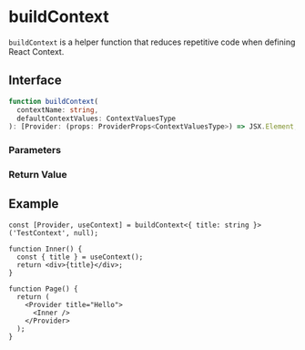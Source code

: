 # buildContext

`buildContext` is a helper function that reduces repetitive code when defining React Context.

## Interface

```ts
function buildContext(
  contextName: string,
  defaultContextValues: ContextValuesType
): [Provider: (props: ProviderProps<ContextValuesType>) => JSX.Element, useContext: () => ContextValuesType];
```

### Parameters

<Interface
  required
  name="contextName"
  type="string"
  description="The name of the context."
/>

<Interface
  name="defaultContextValues"
  type="ContextValuesType"
  description="The default values to be passed to the context."
/>

### Return Value

<Interface
  name=""
  type="[Provider: (props: ProviderProps<ContextValuesType>) => JSX.Element, useContext: () => ContextValuesType]"
  description="tuple of the form :"
  :nested="[
    {
      name: 'Provider',
      type: '(props: ProviderProps<ContextValuesType>) => JSX.Element',
      description: 'The component that provides the context.',
    },
    {
      name: 'useContext',
      type: '() => ContextValuesType',
      description: 'The hook that uses the context.',
    },
  ]"
/>

## Example

```tsx
const [Provider, useContext] = buildContext<{ title: string }>('TestContext', null);

function Inner() {
  const { title } = useContext();
  return <div>{title}</div>;
}

function Page() {
  return (
    <Provider title="Hello">
      <Inner />
    </Provider>
  );
}
```
